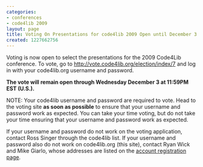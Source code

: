 ```yaml
---
categories:
- conferences
- code4lib 2009
layout: page
title: Voting On Presentations for code4lib 2009 Open until December 3
created: 1227662756
---
```

Voting is now open to select the presentations for the 2009 Code4Lib conference. To vote, go to <a href="http://vote.code4lib.org/election/index/7">http://vote.code4lib.org/election/index/7</a> and log in with your code4lib.org username and password.

<strong>The vote will remain open through Wednesday December 3 at 11:59PM EST (U.S.).</strong>

NOTE: Your code4lib username and password are required to vote. Head to the voting site <strong>as soon as possible</strong> to ensure that your username and password work as expected. You can take your time voting, but do not take your time ensuring that your username and password work as expected.

If your username and password do not work on the voting application, contact Ross Singer through the code4lib list. If your username and password also do not work on code4lib.org (this site), contact Ryan Wick and Mike Giarlo, whose addresses are listed on the <a href="http://code4lib.org/user/register">account registration page</a>.<!--break-->
